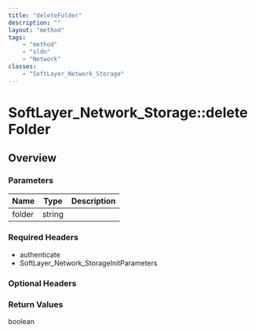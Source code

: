 ```yaml
---
title: "deleteFolder"
description: ""
layout: "method"
tags:
    - "method"
    - "sldn"
    - "Network"
classes:
    - "SoftLayer_Network_Storage"
---
```

# SoftLayer_Network_Storage::deleteFolder
## Overview 


### Parameters 
|Name | Type | Description |
| --- | --- | --- |
|folder| string| |


### Required Headers
* authenticate
* SoftLayer_Network_StorageInitParameters

### Optional Headers

### Return Values
boolean
